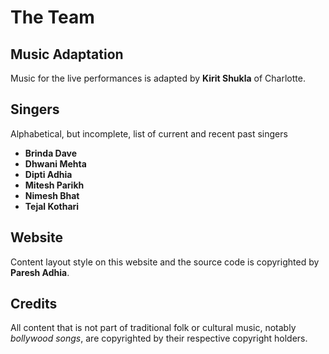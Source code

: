 # The Team

## Music Adaptation

Music for the live performances is adapted by **Kirit Shukla** of
Charlotte.

## Singers

Alphabetical, but incomplete, list of current and recent past singers

-   **Brinda Dave**
-   **Dhwani Mehta**
-   **Dipti Adhia**
-   **Mitesh Parikh**
-   **Nimesh Bhat**
-   **Tejal Kothari**

## Website

Content layout style on this website and the source code is copyrighted by **Paresh Adhia**.

## Credits

All content that is not part of traditional folk or cultural music,
notably *bollywood songs*, are copyrighted by their respective
copyright holders.

